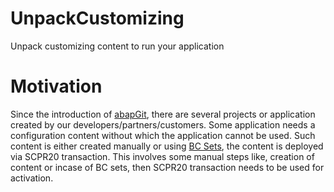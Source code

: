 # UnpackCustomizing
Unpack customizing content to run your application

# Motivation
Since the introduction of [abapGit](https://docs.abapgit.org), there are several projects or application created by our developers/partners/customers.
Some application needs a configuration content without which the application cannot be used. Such content is either created manually or using [BC Sets](https://github.com/larshp/abapGit/issues/1004), the content is deployed via SCPR20 transaction.
This involves some manual steps like, creation of content or incase of BC sets, then SCPR20 transaction needs to be used for activation.

